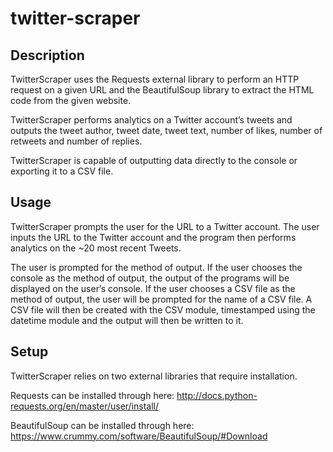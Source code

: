 # twitter-scraper

## Description

TwitterScraper uses the Requests external library to perform an HTTP request on a given URL and the BeautifulSoup library to extract the HTML code from the given website.

TwitterScraper performs analytics on a Twitter account’s tweets and outputs the tweet author, tweet date, tweet text, number of likes, number of retweets and number of replies.

TwitterScraper is capable of outputting data directly to the console or exporting it to a CSV file.

## Usage

TwitterScraper prompts the user for the URL to a Twitter account. The user inputs the URL to the Twitter account and the program then performs analytics on the ~20 most recent Tweets.

The user is prompted for the method of output. If the user chooses the console as the method of output, the output of the programs will be displayed on the user’s console. If the user chooses a CSV file as the method of output, the user will be prompted for the name of a CSV file. A CSV file will then be created with the CSV module, timestamped using the datetime module and the output will then be written to it. 

## Setup

TwitterScraper relies on two external libraries that require installation.

Requests can be installed through here:
http://docs.python-requests.org/en/master/user/install/

BeautifulSoup can be installed through here: 
https://www.crummy.com/software/BeautifulSoup/#Download
